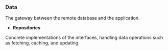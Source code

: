 ### Data

The gateway between the remote database and the application.


- **Repositories**

Concrete implementations of the interfaces, handling data operations such as fetching, caching, and updating.